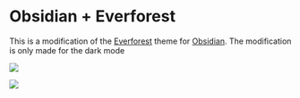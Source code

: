 # Obsidian + Everforest

This is a modification of the [Everforest](https://github.com/sainnhe/everforest-vscode) theme for
[Obsidian](https://obsidian.md). The modification is only made for the dark mode


![](dark_v2.png)

![](light_v2.png)
